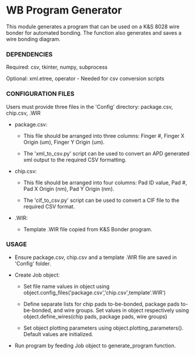 # WB Program Generator #

This module generates a program that can be used on a K&S 8028 wire bonder for automated bonding.  The function also
generates and saves a wire bonding diagram.

### DEPENDENCIES ###

Required: csv, tkinter, numpy, subprocess

Optional: xml.etree, operator - Needed for csv conversion scripts

### CONFIGURATION FILES ###

Users must provide three files in the 'Config' directory: package.csv, chip.csv, .WIR

* package.csv:

    * This file should be arranged into three columns: Finger #, Finger X Origin (um),
Finger Y Origin (um).

    * The 'xml_to_csv.py' script can be used to convert an APD generated xml output to the required
CSV formatting.

* chip.csv:

    * This file should be arranged into four columns: Pad ID value, Pad #, Pad X Origin (nm), Pad Y Origin (nm).

    * The 'cif_to_csv.py' script can be used to convert a CIF file to the required CSV format.

* .WIR:

    * Template .WIR file copied from K&S Bonder program.

### USAGE ###

* Ensure package.csv, chip.csv and a template .WIR file are saved in 'Config' folder.

* Create Job object:

    * Set file name values in object using object.config_files('package.csv','chip.csv',template'.WIR')

    * Define separate lists for chip pads to-be-bonded, package pads to-be-bonded, and wire groups.  Set values in object
respectively using object.define_wires(chip pads, package pads, wire groups)

    * Set object plotting parameters using object.plotting_parameters().  Default values are initialized.

* Run program by feeding Job object to generate_program function.

